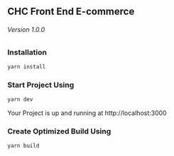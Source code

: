 ## CHC Front End E-commerce
###### Version 1.0.0
### Installation

```bash
yarn install 
```
### Start Project Using
```bash
yarn dev
```
Your Project is up and running at http://localhost:3000
### Create Optimized Build Using
```bash
yarn build
```